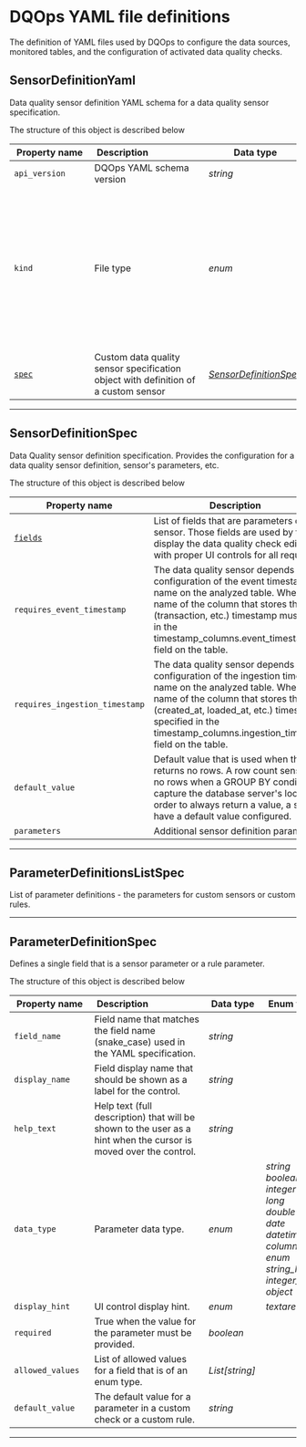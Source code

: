 # DQOps YAML file definitions
The definition of YAML files used by DQOps to configure the data sources, monitored tables, and the configuration of activated data quality checks.


## SensorDefinitionYaml
Data quality sensor definition YAML schema for a data quality sensor specification.









The structure of this object is described below

|&nbsp;Property&nbsp;name&nbsp;|&nbsp;Description&nbsp;&nbsp;&nbsp;&nbsp;&nbsp;&nbsp;&nbsp;&nbsp;&nbsp;&nbsp;&nbsp;&nbsp;&nbsp;&nbsp;&nbsp;&nbsp;&nbsp;&nbsp;&nbsp;&nbsp;&nbsp;|&nbsp;Data&nbsp;type&nbsp;|&nbsp;Enum&nbsp;values&nbsp;|&nbsp;Default&nbsp;value&nbsp;|&nbsp;Sample&nbsp;values&nbsp;|
|---------------|---------------------------------|-----------|-------------|---------------|---------------|
|<span class="no-wrap-code ">`api_version`</span>|DQOps YAML schema version|*string*| |dqo/v1| |
|<span class="no-wrap-code ">`kind`</span>|File type|*enum*|*source*<br/>*table*<br/>*sensor*<br/>*provider_sensor*<br/>*rule*<br/>*check*<br/>*settings*<br/>*file_index*<br/>*dashboards*<br/>*default_schedules*<br/>*default_checks*<br/>*default_table_checks*<br/>*default_column_checks*<br/>*default_notifications*<br/>|sensor| |
|<span class="no-wrap-code ">[`spec`](./SensorDefinitionYaml.md#sensordefinitionspec)</span>|Custom data quality sensor specification object with definition of a custom sensor|*[SensorDefinitionSpec](./SensorDefinitionYaml.md#sensordefinitionspec)*| | | |









___


## SensorDefinitionSpec
Data Quality sensor definition specification. Provides the configuration for a data quality sensor definition, sensor&#x27;s parameters, etc.









The structure of this object is described below

|&nbsp;Property&nbsp;name&nbsp;|&nbsp;Description&nbsp;&nbsp;&nbsp;&nbsp;&nbsp;&nbsp;&nbsp;&nbsp;&nbsp;&nbsp;&nbsp;&nbsp;&nbsp;&nbsp;&nbsp;&nbsp;&nbsp;&nbsp;&nbsp;&nbsp;&nbsp;|&nbsp;Data&nbsp;type&nbsp;|&nbsp;Enum&nbsp;values&nbsp;|&nbsp;Default&nbsp;value&nbsp;|&nbsp;Sample&nbsp;values&nbsp;|
|---------------|---------------------------------|-----------|-------------|---------------|---------------|
|<span class="no-wrap-code ">[`fields`](./SensorDefinitionYaml.md#parameterdefinitionslistspec)</span>|List of fields that are parameters of a custom sensor. Those fields are used by the DQOps UI to display the data quality check editing screens with proper UI controls for all required fields.|*[ParameterDefinitionsListSpec](./SensorDefinitionYaml.md#parameterdefinitionslistspec)*| | | |
|<span class="no-wrap-code ">`requires_event_timestamp`</span>|The data quality sensor depends on the configuration of the event timestamp column name on the analyzed table. When true, the name of the column that stores the event (transaction, etc.) timestamp must be specified in the timestamp_columns.event_timestamp_column field on the table.|*boolean*| | | |
|<span class="no-wrap-code ">`requires_ingestion_timestamp`</span>|The data quality sensor depends on the configuration of the ingestion timestamp column name on the analyzed table. When true, the name of the column that stores the ingestion (created_at, loaded_at, etc.) timestamp must be specified in the timestamp_columns.ingestion_timestamp_column field on the table.|*boolean*| | | |
|<span class="no-wrap-code ">`default_value`</span>|Default value that is used when the sensor returns no rows. A row count sensor may return no rows when a GROUP BY condition is added to capture the database server&#x27;s local time zone. In order to always return a value, a sensor may have a default value configured.|*double*| | | |
|<span class="no-wrap-code ">`parameters`</span>|Additional sensor definition parameters|*Dict[string, string]*| | | |









___


## ParameterDefinitionsListSpec
List of parameter definitions - the parameters for custom sensors or custom rules.









___


## ParameterDefinitionSpec
Defines a single field that is a sensor parameter or a rule parameter.









The structure of this object is described below

|&nbsp;Property&nbsp;name&nbsp;|&nbsp;Description&nbsp;&nbsp;&nbsp;&nbsp;&nbsp;&nbsp;&nbsp;&nbsp;&nbsp;&nbsp;&nbsp;&nbsp;&nbsp;&nbsp;&nbsp;&nbsp;&nbsp;&nbsp;&nbsp;&nbsp;&nbsp;|&nbsp;Data&nbsp;type&nbsp;|&nbsp;Enum&nbsp;values&nbsp;|&nbsp;Default&nbsp;value&nbsp;|&nbsp;Sample&nbsp;values&nbsp;|
|---------------|---------------------------------|-----------|-------------|---------------|---------------|
|<span class="no-wrap-code ">`field_name`</span>|Field name that matches the field name (snake_case) used in the YAML specification.|*string*| | | |
|<span class="no-wrap-code ">`display_name`</span>|Field display name that should be shown as a label for the control.|*string*| | | |
|<span class="no-wrap-code ">`help_text`</span>|Help text (full description) that will be shown to the user as a hint when the cursor is moved over the control.|*string*| | | |
|<span class="no-wrap-code ">`data_type`</span>|Parameter data type.|*enum*|*string*<br/>*boolean*<br/>*integer*<br/>*long*<br/>*double*<br/>*date*<br/>*datetime*<br/>*column_name*<br/>*enum*<br/>*string_list*<br/>*integer_list*<br/>*object*<br/>| | |
|<span class="no-wrap-code ">`display_hint`</span>|UI control display hint.|*enum*|*textarea*<br/>| | |
|<span class="no-wrap-code ">`required`</span>|True when the value for the parameter must be provided.|*boolean*| | | |
|<span class="no-wrap-code ">`allowed_values`</span>|List of allowed values for a field that is of an enum type.|*List[string]*| | | |
|<span class="no-wrap-code ">`default_value`</span>|The default value for a parameter in a custom check or a custom rule.|*string*| | | |









___


